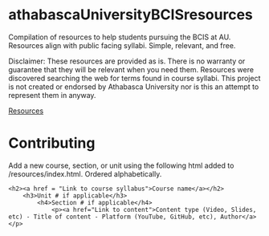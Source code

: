 # athabascaUniversityBCISresources
Compilation of resources to help students pursuing the BCIS at AU. Resources align with public facing syllabi. Simple, relevant, and free.

Disclaimer: These resources are provided as is. There is no warranty or guarantee that they will be relevant when you need them. Resources were discovered searching the web for terms found in course syllabi. This project is not created or endorsed by Athabasca University nor is this an attempt to represent them in anyway.

<a href="https://jtgis.github.io/athabascaUniversityBCISresources/resources/">Resources</a>

# Contributing
Add a new course, section, or unit using the following html added to /resources/index.html. Ordered alphabetically.

```
<h2><a href = "Link to course syllabus">Course name</a></h2>
	<h3>Unit # if applicable</h3>
		<h4>Section # if applicable</h4>
			<p><a href="Link to content">Content type (Video, Slides, etc) - Title of content - Platform (YouTube, GitHub, etc), Author</a></p>
```


